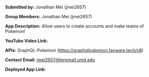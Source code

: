 **Submitted by:** Jonathan Mei (jmei2657)

**Group Members:** Jonathan Mei (jmei2657)

**App Description:** Allow users to create accounts and make teams of Pokemon!

**YouTube Video Link:** 

**APIs:** GraphQL-Pokemon (https://graphqlpokemon.favware.tech/v8)

**Contact Email:** jmei2657@terpmail.umd.edu

**Deployed App Link:**